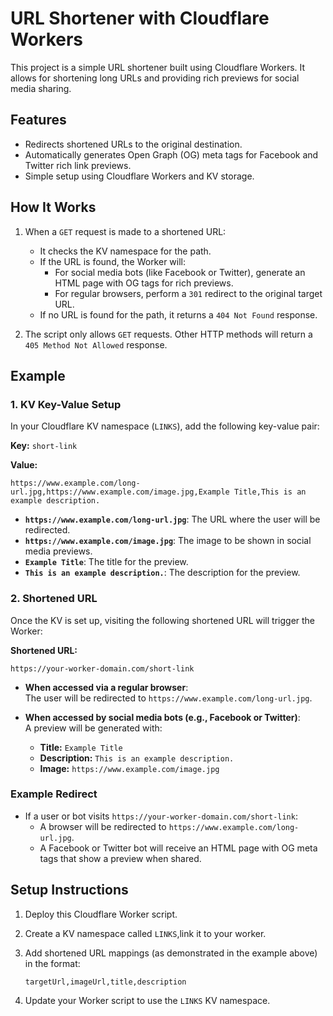 # URL Shortener with Cloudflare Workers

This project is a simple URL shortener built using Cloudflare Workers. It allows for shortening long URLs and providing rich previews for social media sharing.

## Features

- Redirects shortened URLs to the original destination.
- Automatically generates Open Graph (OG) meta tags for Facebook and Twitter rich link previews.
- Simple setup using Cloudflare Workers and KV storage.

## How It Works

1. When a `GET` request is made to a shortened URL:
   - It checks the KV namespace for the path.
   - If the URL is found, the Worker will:
     - For social media bots (like Facebook or Twitter), generate an HTML page with OG tags for rich previews.
     - For regular browsers, perform a `301` redirect to the original target URL.
   - If no URL is found for the path, it returns a `404 Not Found` response.

2. The script only allows `GET` requests. Other HTTP methods will return a `405 Method Not Allowed` response.

## Example

### 1. KV Key-Value Setup

In your Cloudflare KV namespace (`LINKS`), add the following key-value pair:

**Key:** `short-link`

**Value:**  
```
https://www.example.com/long-url.jpg,https://www.example.com/image.jpg,Example Title,This is an example description.
```

- **`https://www.example.com/long-url.jpg`**: The URL where the user will be redirected.
- **`https://www.example.com/image.jpg`**: The image to be shown in social media previews.
- **`Example Title`**: The title for the preview.
- **`This is an example description.`**: The description for the preview.

### 2. Shortened URL

Once the KV is set up, visiting the following shortened URL will trigger the Worker:

**Shortened URL:**  
```
https://your-worker-domain.com/short-link
```

- **When accessed via a regular browser**:  
  The user will be redirected to `https://www.example.com/long-url.jpg`.

- **When accessed by social media bots (e.g., Facebook or Twitter)**:  
  A preview will be generated with:
  - **Title:** `Example Title`
  - **Description:** `This is an example description.`
  - **Image:** `https://www.example.com/image.jpg`

### Example Redirect

- If a user or bot visits `https://your-worker-domain.com/short-link`:
  - A browser will be redirected to `https://www.example.com/long-url.jpg`.
  - A Facebook or Twitter bot will receive an HTML page with OG meta tags that show a preview when shared.

## Setup Instructions

1. Deploy this Cloudflare Worker script.
2. Create a KV namespace called `LINKS`,link it to your worker.
3. Add shortened URL mappings (as demonstrated in the example above) in the format:
   ```
   targetUrl,imageUrl,title,description
   ```

4. Update your Worker script to use the `LINKS` KV namespace.
